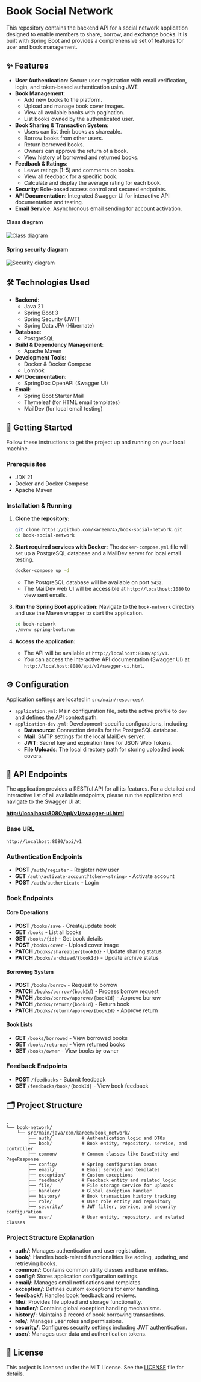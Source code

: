 # Book Social Network

This repository contains the backend API for a social network application designed to enable members to share, borrow, and exchange books. It is built with Spring Boot and provides a comprehensive set of features for user and book management.

## ✨ Features

- **User Authentication**: Secure user registration with email verification, login, and token-based authentication using JWT.
- **Book Management**:
    - Add new books to the platform.
    - Upload and manage book cover images.
    - View all available books with pagination.
    - List books owned by the authenticated user.
- **Book Sharing & Transaction System**:
    - Users can list their books as shareable.
    - Borrow books from other users.
    - Return borrowed books.
    - Owners can approve the return of a book.
    - View history of borrowed and returned books.
- **Feedback & Ratings**:
    - Leave ratings (1-5) and comments on books.
    - View all feedback for a specific book.
    - Calculate and display the average rating for each book.
- **Security**: Role-based access control and secured endpoints.
- **API Documentation**: Integrated Swagger UI for interactive API documentation and testing.
- **Email Service**: Asynchronous email sending for account activation.

#### Class diagram
![Class diagram](screenshots/class-diagram.png)

#### Spring security diagram
![Security diagram](screenshots/security.png)

## 🛠️ Technologies Used

- **Backend**:
    - Java 21
    - Spring Boot 3
    - Spring Security (JWT)
    - Spring Data JPA (Hibernate)
- **Database**:
    - PostgreSQL
- **Build & Dependency Management**:
    - Apache Maven
- **Development Tools**:
    - Docker & Docker Compose
    - Lombok
- **API Documentation**:
    - SpringDoc OpenAPI (Swagger UI)
- **Email**:
    - Spring Boot Starter Mail
    - Thymeleaf (for HTML email templates)
    - MailDev (for local email testing)

## 🚀 Getting Started

Follow these instructions to get the project up and running on your local machine.

### Prerequisites

- JDK 21
- Docker and Docker Compose
- Apache Maven

### Installation & Running

1. **Clone the repository:**
   ```sh
   git clone https://github.com/kareem74x/book-social-network.git
   cd book-social-network
   ```

2. **Start required services with Docker:**
   The `docker-compose.yml` file will set up a PostgreSQL database and a MailDev server for local email testing.
   ```sh
   docker-compose up -d
   ```
    - The PostgreSQL database will be available on port `5432`.
    - The MailDev web UI will be accessible at `http://localhost:1080` to view sent emails.

3. **Run the Spring Boot application:**
   Navigate to the `book-network` directory and use the Maven wrapper to start the application.
   ```sh
   cd book-network
   ./mvnw spring-boot:run
   ```

4. **Access the application:**
    - The API will be available at `http://localhost:8080/api/v1`.
    - You can access the interactive API documentation (Swagger UI) at `http://localhost:8080/api/v1/swagger-ui.html`.

## ⚙️ Configuration

Application settings are located in `src/main/resources/`.

- `application.yml`: Main configuration file, sets the active profile to `dev` and defines the API context path.
- `application-dev.yml`: Development-specific configurations, including:
    - **Datasource**: Connection details for the PostgreSQL database.
    - **Mail**: SMTP settings for the local MailDev server.
    - **JWT**: Secret key and expiration time for JSON Web Tokens.
    - **File Uploads**: The local directory path for storing uploaded book covers.

## 📖 API Endpoints

The application provides a RESTful API for all its features. For a detailed and interactive list of all available endpoints, please run the application and navigate to the Swagger UI at:

**[http://localhost:8080/api/v1/swagger-ui.html](http://localhost:8080/api/v1/swagger-ui.html)**

### Base URL
```
http://localhost:8080/api/v1
```

### Authentication Endpoints
- **POST** `/auth/register` - Register new user
- **GET** `/auth/activate-account?token=<string>` - Activate account
- **POST** `/auth/authenticate` - Login

### Book Endpoints

#### Core Operations
- **POST** `/books/save` - Create/update book
- **GET** `/books` - List all books
- **GET** `/books/{id}` - Get book details
- **POST** `/books/cover` - Upload cover image
- **PATCH** `/books/shareable/{bookId}` - Update sharing status
- **PATCH** `/books/archived/{bookId}` - Update archive status

#### Borrowing System
- **POST** `/books/borrow` - Request to borrow
- **PATCH** `/books/borrow/{bookId}` - Process borrow request
- **PATCH** `/books/borrow/approve/{bookId}` - Approve borrow
- **PATCH** `/books/return/{bookId}` - Return book
- **PATCH** `/books/return/approve/{bookId}` - Approve return

#### Book Lists
- **GET** `/books/borrowed` - View borrowed books
- **GET** `/books/returned` - View returned books
- **GET** `/books/owner` - View books by owner

### Feedback Endpoints
- **POST** `/feedbacks` - Submit feedback
- **GET** `/feedbacks/book/{bookId}` - View book feedback

## 🗂️ Project Structure

```
.
└── book-network/
    └── src/main/java/com/kareem/book_network/
        ├── auth/           # Authentication logic and DTOs
        ├── book/           # Book entity, repository, service, and controller
        ├── common/         # Common classes like BaseEntity and PageResponse
        ├── config/         # Spring configuration beans
        ├── email/          # Email service and templates
        ├── exception/      # Custom exceptions
        ├── feedback/       # Feedback entity and related logic
        ├── file/           # File storage service for uploads
        ├── handler/        # Global exception handler
        ├── history/        # Book transaction history tracking
        ├── role/           # User role entity and repository
        ├── security/       # JWT filter, service, and security configuration
        └── user/           # User entity, repository, and related classes
```

### Project Structure Explanation

- **auth/**: Manages authentication and user registration.
- **book/**: Handles book-related functionalities like adding, updating, and retrieving books.
- **common/**: Contains common utility classes and base entities.
- **config/**: Stores application configuration settings.
- **email/**: Manages email notifications and templates.
- **exception/**: Defines custom exceptions for error handling.
- **feedback/**: Handles book feedback and reviews.
- **file/**: Provides file upload and storage functionality.
- **handler/**: Contains global exception handling mechanisms.
- **history/**: Maintains a record of book borrowing transactions.
- **role/**: Manages user roles and permissions.
- **security/**: Configures security settings including JWT authentication.
- **user/**: Manages user data and authentication tokens.

## 📄 License

This project is licensed under the MIT License. See the [LICENSE](LICENSE) file for details.